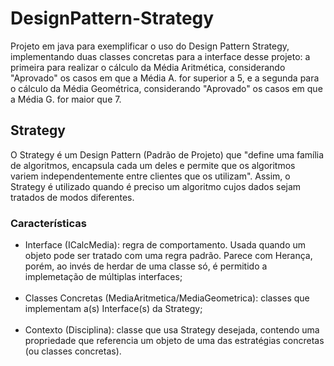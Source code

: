 # DesignPattern-Strategy
Projeto em java para exemplificar o uso do Design Pattern Strategy, implementando duas classes concretas 
para a interface desse projeto: a primeira para realizar o cálculo da Média Aritmética, considerando "Aprovado"
os casos em que a Média A. for superior a 5, e a segunda para o cálculo da Média Geométrica, considerando "Aprovado"
os casos em que a Média G. for maior que 7.

## Strategy
O Strategy é um Design Pattern (Padrão de Projeto) que "define uma família de algoritmos, encapsula cada
um deles e permite que os algoritmos variem independentemente entre clientes que os utilizam". Assim, o Strategy é utilizado
quando é preciso um algoritmo cujos dados sejam tratados de modos diferentes.

### Características
- Interface (ICalcMedia): regra de comportamento. Usada quando um objeto pode ser tratado com uma regra padrão. Parece 
com Herança, porém, ao invés de herdar de uma classe só, é permitido a implemetação de múltiplas interfaces;<br><br>
- Classes Concretas (MediaAritmetica/MediaGeometrica): classes que implementam a(s) Interface(s) da Strategy; <br><br>
- Contexto (Disciplina): classe que usa Strategy desejada, contendo uma propriedade que referencia um objeto de uma das
estratégias concretas (ou classes concretas).